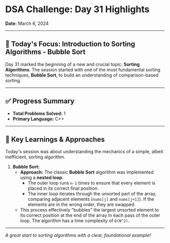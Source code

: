 # DSA Challenge: Day 31 Highlights

**Date:** March 6, 2024

---

## 🎯 Today's Focus: Introduction to Sorting Algorithms - Bubble Sort

Day 31 marked the beginning of a new and crucial topic: **Sorting Algorithms**. The session started with one of the most fundamental sorting techniques, **Bubble Sort**, to build an understanding of comparison-based sorting.

---

## ✅ Progress Summary

-   **Total Problems Solved:** 1
-   **Primary Language:** C++

---

## 🧠 Key Learnings & Approaches

Today's session was about understanding the mechanics of a simple, albeit inefficient, sorting algorithm.

1.  **Bubble Sort:**
    -   **Approach:** The classic **Bubble Sort** algorithm was implemented using a **nested loop**.
        -   The outer loop runs `n-1` times to ensure that every element is placed in its correct final position.
        -   The inner loop iterates through the unsorted part of the array, comparing adjacent elements (`nums[j]` and `nums[j+1]`). If the elements are in the wrong order, they are swapped.
    -   This process effectively "bubbles" the largest unsorted element to its correct position at the end of the array in each pass of the outer loop. The algorithm has a time complexity of `O(N^2)`.

---

_A great start to sorting algorithms with a clear, foundational example!_
